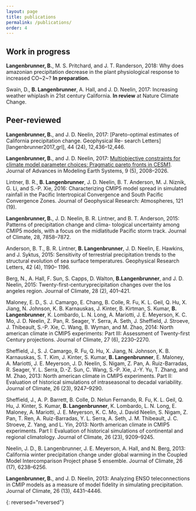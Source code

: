 ```yaml
---
layout: page
title: publications
permalink: /publications/
order: 4
---
```


## Work in progress

__Langenbrunner, B.__, M. S. Pritchard, and J. T. Randerson, 2018: Why does amazonian precipitation decrease in the plant physiological response to increased CO~2~? __In preparation.__

Swain, D., __B. Langenbrunner__, A. Hall, and J. D. Neelin, 2017: Increasing weather whiplash in 21st century California. __In review__ at Nature Climate Change.

## Peer-reviewed

__Langenbrunner, B.__, and J. D. Neelin, 2017: [Pareto-optimal estimates of California precipitation change. Geophysical Re- search Letters][langenbrunner2017_grl], 44 (24), 12,436–12,446.

__Langenbrunner, B.__, and J. D. Neelin, 2017: [Multiobjective constraints for climate model parameter choices: Pragmatic pareto fronts in CESM1][langenbrunner2017_james]. Journal of Advances in Modeling Earth Systems, 9 (5), 2008–2026.

Lintner, B. R., __B. Langenbrunner__, J. D. Neelin, B. T. Anderson, M. J. Niznik, G. Li, and S.-P. Xie, 2016: Characterizing CMIP5 model spread in simulated rainfall in the Pacific Intertropical Convergence and South Pacific Convergence Zones. Journal of Geophysical Research: Atmospheres, 121 (19).

__Langenbrunner, B.__, J. D. Neelin, B. R. Lintner, and B. T. Anderson, 2015: Patterns of precipitation change and clima- tological uncertainty among CMIP5 models, with a focus on the midlatitude Pacific storm track. Journal of Climate, 28, 7858–7872.

Anderson, B. T., B. R. Lintner, __B. Langenbrunner__, J. D. Neelin, E. Hawkins, and J. Syktus, 2015: Sensitivity of terrestrial precipitation trends to the structural evolution of sea surface temperatures. Geophysical Research Letters, 42 (4), 1190– 1196.

Berg, N., A. Hall, F. Sun, S. Capps, D. Walton, __B.Langenbrunner__, and J. D. Neelin, 2015:  Twenty-first-centuryprecipitation changes over the los angeles region. Journal of Climate, 28 (2), 401–421.

Maloney, E. D., S. J. Camargo, E. Chang, B. Colle, R. Fu, K. L. Geil, Q. Hu, X. Jiang, N. Johnson, K. B. Karnauskas, J. Kinter, B. Kirtman, S. Kumar, __B. Langenbrunner__, K. Lombardo, L. N. Long, A. Mariotti, J. E. Meyerson, K. C. Mo, J. D. Neelin, Z. Pan, R. Seager, Y. Serra, A. Seth, J. Sheffield, J. Stroeve, J. Thibeault, S.-P. Xie, C. Wang, B. Wyman, and M. Zhao, 2014: North american climate in CMIP5 experiments: Part III: Assessment of Twenty-first Century projections. Journal of Climate, 27 (6), 2230–2270.

Sheffield, J., S. J. Camargo, R. Fu, Q. Hu, X. Jiang, N. Johnson, K. B. Karnauskas, S. T. Kim, J. Kinter, S. Kumar, __B. Langenbrunner__, E. Maloney, A. Mariotti, J. E. Meyerson, J. D. Neelin, S. Nigam, Z. Pan, A. Ruiz-Barradas, R. Seager, Y. L. Serra, D.-Z. Sun, C. Wang, S.-P. Xie, J.-Y. Yu, T. Zhang, and M. Zhao, 2013: North american climate in CMIP5 experiments. Part II: Evaluation of historical simulations of intraseasonal to decadal variability. Journal of Climate, 26 (23), 9247–9290.

Sheffield, J., A. P. Barrett, B. Colle, D. Nelun Fernando, R. Fu, K. L. Geil, Q. Hu, J. Kinter, S. Kumar, __B. Langenbrunner__, K. Lombardo, L. N. Long, E. Maloney, A. Mariotti, J. E. Meyerson, K. C. Mo, J. David Neelin, S. Nigam, Z. Pan, T. Ren, A. Ruiz-Barradas, Y. L. Serra, A. Seth, J. M. Thibeault, J. C. Stroeve, Z. Yang, and L. Yin, 2013: North american climate in CMIP5 experiments. Part I: Evaluation of historical simulations of continental and regional climatology. Journal of Climate, 26 (23), 9209–9245.

Neelin, J. D., B. Langenbrunner, J. E. Meyerson, A. Hall, and N. Berg, 2013: California winter precipitation change under global warming in the Coupled Model Intercomparison Project phase 5 ensemble. Journal of Climate, 26 (17), 6238–6256.

__Langenbrunner, B.__, and J. D. Neelin, 2013: Analyzing ENSO teleconnections in CMIP models as a measure of model fidelity in simulating precipitation. Journal of Climate, 26 (13), 4431–4446.

{: reversed="reversed"}

[langenbrunner2017_james]: https://bairdlangenbrunner.github.io/langenbrunner2017_james.pdf